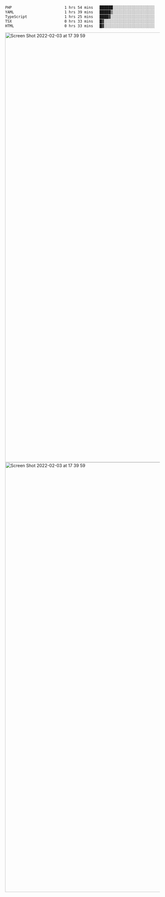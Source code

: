 <!--START_SECTION:waka-->

```txt
PHP                        1 hrs 54 mins   ██████░░░░░░░░░░░░░░░░░░░   24.22 %
YAML                       1 hrs 39 mins   █████▒░░░░░░░░░░░░░░░░░░░   21.00 %
TypeScript                 1 hrs 25 mins   ████▓░░░░░░░░░░░░░░░░░░░░   18.11 %
TSX                        0 hrs 33 mins   █▓░░░░░░░░░░░░░░░░░░░░░░░   07.04 %
HTML                       0 hrs 33 mins   █▓░░░░░░░░░░░░░░░░░░░░░░░   07.03 %
```

<!--END_SECTION:waka-->

<img width="1400" alt="Screen Shot 2022-02-03 at 17 39 59" src="https://user-images.githubusercontent.com/45716542/152387304-f2b60485-53a6-4f4b-a818-5cefb1b0c0ae.png">
<img width="1400" alt="Screen Shot 2022-02-03 at 17 39 59" src="https://user-images.githubusercontent.com/45716542/152387273-ea5cdf21-2a45-44da-8bef-00c1763b1d42.png">
